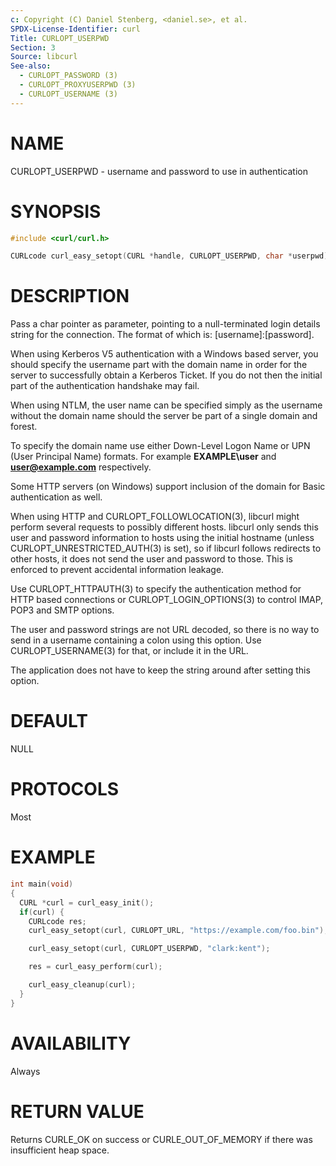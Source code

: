 ```yaml
---
c: Copyright (C) Daniel Stenberg, <daniel.se>, et al.
SPDX-License-Identifier: curl
Title: CURLOPT_USERPWD
Section: 3
Source: libcurl
See-also:
  - CURLOPT_PASSWORD (3)
  - CURLOPT_PROXYUSERPWD (3)
  - CURLOPT_USERNAME (3)
---
```


# NAME

CURLOPT_USERPWD - username and password to use in authentication

# SYNOPSIS

~~~c
#include <curl/curl.h>

CURLcode curl_easy_setopt(CURL *handle, CURLOPT_USERPWD, char *userpwd);
~~~

# DESCRIPTION

Pass a char pointer as parameter, pointing to a null-terminated login details
string for the connection. The format of which is: [username]:[password].

When using Kerberos V5 authentication with a Windows based server, you should
specify the username part with the domain name in order for the server to
successfully obtain a Kerberos Ticket. If you do not then the initial part of
the authentication handshake may fail.

When using NTLM, the user name can be specified simply as the username
without the domain name should the server be part of a single domain and
forest.

To specify the domain name use either Down-Level Logon Name or UPN (User
Principal Name) formats. For example **EXAMPLE\user** and **user@example.com**
respectively.

Some HTTP servers (on Windows) support inclusion of the domain for Basic
authentication as well.

When using HTTP and CURLOPT_FOLLOWLOCATION(3), libcurl might perform several
requests to possibly different hosts. libcurl only sends this user and
password information to hosts using the initial hostname (unless
CURLOPT_UNRESTRICTED_AUTH(3) is set), so if libcurl follows redirects to other
hosts, it does not send the user and password to those. This is enforced to
prevent accidental information leakage.

Use CURLOPT_HTTPAUTH(3) to specify the authentication method for HTTP
based connections or CURLOPT_LOGIN_OPTIONS(3) to control IMAP, POP3 and
SMTP options.

The user and password strings are not URL decoded, so there is no way to send
in a username containing a colon using this option. Use CURLOPT_USERNAME(3)
for that, or include it in the URL.

The application does not have to keep the string around after setting this
option.

# DEFAULT

NULL

# PROTOCOLS

Most

# EXAMPLE

~~~c
int main(void)
{
  CURL *curl = curl_easy_init();
  if(curl) {
    CURLcode res;
    curl_easy_setopt(curl, CURLOPT_URL, "https://example.com/foo.bin");

    curl_easy_setopt(curl, CURLOPT_USERPWD, "clark:kent");

    res = curl_easy_perform(curl);

    curl_easy_cleanup(curl);
  }
}
~~~

# AVAILABILITY

Always

# RETURN VALUE

Returns CURLE_OK on success or
CURLE_OUT_OF_MEMORY if there was insufficient heap space.
